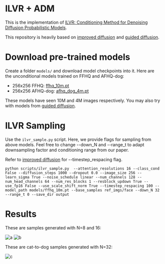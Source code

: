 # ILVR + ADM

This is the implementation of [ILVR: Conditioning Method for Denoising Diffusion Probabilistic Models](https://arxiv.org/abs/2108.02938).

This repository is heavily based on [improved diffusion](https://github.com/openai/improved-diffusion) and [guided diffusion](https://github.com/openai/guided-diffusion).

# Download pre-trained models
Create a folder `models/` and download model checkpoints into it.
Here are the unconditional models trained on FFHQ and AFHQ-dog:

 * 256x256 FFHQ: [ffhq_10m.pt](https://openaipublic.blob.core.windows.net/diffusion/jul-2021/64x64_classifier.pt)
 * 256x256 AFHQ-dog: [afhq_dog_4m.pt](https://openaipublic.blob.core.windows.net/diffusion/jul-2021/64x64_diffusion.pt)

These models have seen 10M and 4M images respectively.
You may also try with models from [guided diffusion](https://github.com/openai/guided-diffusion).


# ILVR Sampling

Use the `ilvr_sample.py` script.
Here, we provide flags for sampling from above models.
Feel free to change --down_N and --range_t to adapt downsampling factor and conditioning range from our paper.

Refer to [improved diffusion](https://github.com/openai/improved-diffusion) for --timestep_respacing flag.

```
python scripts/ilvr_sample.py  --attention_resolutions 16 --class_cond False --diffusion_steps 1000 --dropout 0.0 --image_size 256 --learn_sigma True --noise_schedule linear --num_channels 128 --num_head_channels 64 --num_res_blocks 1 --resblock_updown True --use_fp16 False --use_scale_shift_norm True --timestep_respacing 100 --model_path models/ffhq_10m.pt --base_samples ref_imgs/face --down_N 32 --range_t 0 --save_dir output
```


# Results

These are samples generated with N=8 and 16:

![a](gif/full_face8_small.gif)
![b](gif/full_face16_small.gif)

These are cat-to-dog samples generated with N=32:

![c](gif/full_cat2dog_small.gif)


